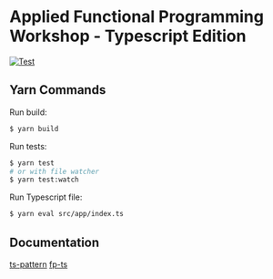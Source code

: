 # Applied Functional Programming Workshop - Typescript Edition

[![Test](https://github.com/doubleloop-io/applied-fp-workshop-ts/actions/workflows/build.yml/badge.svg)](https://github.com/doubleloop-io/applied-fp-workshop-ts/actions/workflows/build.yml)

## Yarn Commands

Run build:

```sh
$ yarn build
```

Run tests:

```sh
$ yarn test
# or with file watcher
$ yarn test:watch
```

Run Typescript file:

```sh
$ yarn eval src/app/index.ts
```

## Documentation

[ts-pattern](https://github.com/gvergnaud/ts-pattern)
[fp-ts](https://gcanti.github.io/fp-ts/modules/)
